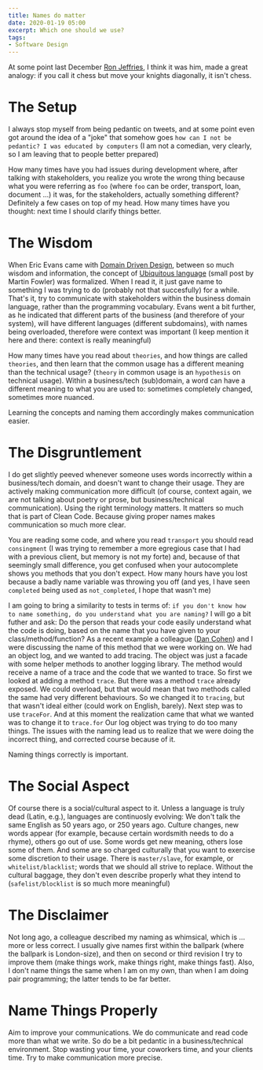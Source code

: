 ```yaml
---
title: Names do matter
date: 2020-01-19 05:00
excerpt: Which one should we use?
tags:
- Software Design
---
```


At some point last December [Ron Jeffries](https://www.ronjeffries.com/), I think it was him, made a great analogy: if you call it chess but move your knights diagonally, it isn't chess.

# The Setup

I always stop myself from being pedantic on tweets, and at some point even got around the idea of a "joke" that somehow goes `how can I not be pedantic? I was educated by computers` (I am not a comedian, very clearly, so I am leaving that to people better prepared)

How many times have you had issues during development where, after talking with stakeholders, you realize you wrote the wrong thing because what you were referring as `foo` (where `foo` can be order, transport, loan, document ...) it was, for the stakeholders, actually something different? Definitely a few cases on top of my head. How many times have you thought: next time I should clarify things better.

# The Wisdom

When Eric Evans came with [Domain Driven Design](https://www.goodreads.com/book/show/179133.Domain_Driven_Design?from_search=true&qid=uowqWQpF1T&rank=4), between so much wisdom and information, the concept of [Ubiquitous language](https://www.martinfowler.com/bliki/UbiquitousLanguage.html) (small post by Martin Fowler) was formalized. When I read it, it just gave name to something I was trying to do (probably not that succesfully) for a while. That's it, try to communicate with stakeholders within the business domain language, rather than the programming vocabulary. Evans went a bit further, as he indicated that different parts of the business (and therefore of your system), will have different languages (different subdomains), with names being overloaded, therefore were context was important (I keep mention it here and there: context is really meaningful)

How many times have you read about `theories`, and how things are called `theories`, and then learn that the common usage has a different meaning than the technical usage? (`theory` in common usage is an `hypothesis` on technical usage). Within a business/tech (sub)domain, a word can have a different meaning to what you are used to: sometimes completely changed, sometimes more nuanced. 

Learning the concepts and naming them accordingly makes communication easier.

# The Disgruntlement

I do get slightly peeved whenever someone uses words incorrectly within a business/tech domain, and doesn't want to change their usage. They are actively making communication more difficult (of course, context again, we are not talking about poetry or prose, but business/technical communication). Using the right terminology matters. It matters so much that is part of Clean Code. Because giving proper names makes communication so much more clear.

You are reading some code, and where you read `transport` you should read `consingment` (I was trying to remember a more egregious case that I had with a previous client, but memory is not my forte) and, because of that seemingly small difference, you get confused when your autocomplete shows you methods that you don't expect. How many hours have you lost because a badly name variable was throwing you off (and yes, I have seen `completed` being used as `not_completed`, I hope that wasn't me)

I am going to bring a similarity to tests in terms of: `if you don't know how to name something, do you understand what you are naming?` I will go a bit futher and ask: Do the person that reads your code easily understand what the code is doing, based on the name that you have given to your class/method/function? As a recent example a colleague ([Dan Cohen](https://twitter.com/hackingdandan)) and I were discussing the name of this method that we were working on. We had an object log, and we wanted to add tracing. The object was just a facade with some helper methods to another logging library. The method would receive a name of a trace and the code that we wanted to trace. So first we looked at adding a method `trace`. But there was a method `trace` already exposed. We could overload, but that would mean that two methods called the same had very different behaviours. So we changed it to `tracing`, but that wasn't ideal either (could work on English, barely). Next step was to use `traceFor`. And at this moment the realization came that what we wanted was to change it to `trace.for` Our log object was trying to do too many things. The issues with the naming lead us to realize that we were doing the incorrect thing, and corrected course because of it.

Naming things correctly is important.

# The Social Aspect

Of course there is a social/cultural aspect to it. Unless a language is truly dead (Latin, e.g.), languages are continuosly evolving: We don't talk the same English as 50 years ago, or 250 years ago. Culture changes, new words appear (for example, because certain wordsmith needs to do a rhyme), others go out of use. Some words get new meaning, others lose some of them. And some are so charged culturally that you want to exercise some discretion to their usage. There is `master/slave`, for example, or `whitelist/blacklist`; words that we should all strive to replace. Without the cultural baggage, they don't even describe properly what they intend to (`safelist/blocklist` is so much more meaningful)

# The Disclaimer

Not long ago, a colleague described my naming as whimsical, which is ... more or less correct. I usually give names first within the ballpark (where the ballpark is London-size), and then on second or third revision I try to improve them (make things work, make things right, make things fast). Also, I don't name things the same when I am on my own, than when I am doing pair programming; the latter tends to be far better.

# Name Things Properly

Aim to improve your communications. We do communicate and read code more than what we write. So do be a bit pedantic in a business/technical environment. Stop wasting your time, your coworkers time, and your clients time. Try to make communication more precise.
